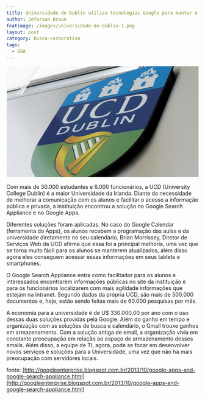 ```yaml
---
title: Universidade de Dublin utiliza tecnologias Google para manter o pessoal informado
author: Jeferson Braun
featimage: /images/universidade-de-dublin-1.png
layout: post
category: busca-corporativa
tags: 
  - GSA
---
```


![Bandeira da Tailândia](/images/universidade-de-dublin-2.jpg)

Com mais de 30.000 estudantes e 6.000 funcionários, a UCD (University College Dublin) é a maior Universidade da Irlanda. Diante da necessidade de melhorar a comunicação com os alunos e facilitar o acesso a informação pública e privada, a instituição encontrou a solução no Google Search Appliance e no Google Apps.

Diferentes soluções foram aplicadas. No caso do Google Calendar (ferramenta do Apps), os alunos recebem a programação das aulas e da universidade diretamente no seu calendário. Brian Morrissey, Diretor de Serviços Web da UCD afirma que essa foi a principal melhoria, uma vez que se torna muito fácil para os alunos se manterem atualizados, além disso agora eles conseguem acessar essas informações em seus tablets e smartphones.

O Google Search Appliance entra como facilitador para os alunos e interessados encontrarem informações públicas no site da instituição e para os funcionários localizarem com mais agilidade informações que estejam na intranet. Segundo dados da própria UCD, são mais de 500.000 documentos e, hoje, estão sendo feitas mais de 60.000 pesquisas por mês.

A economia para a universidade é de U$ 330.000,00 por ano com o uso dessas duas soluções providas pela Google. Além do ganho em tempo e organização com as soluções de busca e calendário, o Gmail trouxe ganhos em armazenamento. Com a solução antiga de email, a organização vivia em constante preocupação em relação ao espaço de armazenamento desses emails. Além disso, a equipe de TI, agora, pode se focar em desenvolver novos serviços e soluções para a Universidade, uma vez que não há mais preocupação com servidores locais.

fonte: [http://googleenterprise.blogspot.com.br/2013/10/google-apps-and-google-search-appliance.html](http://googleenterprise.blogspot.com.br/2013/10/google-apps-and-google-search-appliance.html)